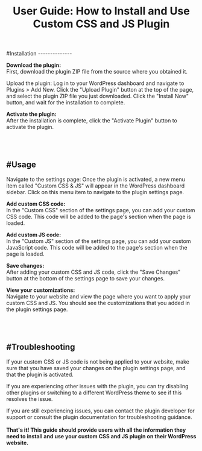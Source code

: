 <h1 align="center"><strong>User Guide: How to Install and Use Custom CSS and JS Plugin</strong></h1>
<br><br>
#Installation
--------------

<strong>Download the plugin:</strong><br> First, download the plugin ZIP file from the source where you obtained it.

Upload the plugin: Log in to your WordPress dashboard and navigate to Plugins > Add New. Click the "Upload Plugin" button at the top of the page, and select the plugin ZIP file you just downloaded. Click the "Install Now" button, and wait for the installation to complete.

<strong>Activate the plugin:</strong><br> After the installation is complete, click the "Activate Plugin" button to activate the plugin.

<br><br>
#Usage
------

Navigate to the settings page: Once the plugin is activated, a new menu item called "Custom CSS & JS" will appear in the WordPress dashboard sidebar. Click on this menu item to navigate to the plugin settings page.

<strong>Add custom CSS code:</strong><br> In the "Custom CSS" section of the settings page, you can add your custom CSS code. This code will be added to the page's <head> section when the page is loaded.

<strong>Add custom JS code:</strong><br> In the "Custom JS" section of the settings page, you can add your custom JavaScript code. This code will be added to the page's <body> section when the page is loaded.

<strong>Save changes:</strong><br> After adding your custom CSS and JS code, click the "Save Changes" button at the bottom of the settings page to save your changes.

<strong>View your customizations:</strong><br> Navigate to your website and view the page where you want to apply your custom CSS and JS. You should see the customizations that you added in the plugin settings page.

<br><br>
#Troubleshooting
-----------------

If your custom CSS or JS code is not being applied to your website, make sure that you have saved your changes on the plugin settings page, and that the plugin is activated.

If you are experiencing other issues with the plugin, you can try disabling other plugins or switching to a different WordPress theme to see if this resolves the issue.

If you are still experiencing issues, you can contact the plugin developer for support or consult the plugin documentation for troubleshooting guidance.
<br><br>
<strong>That's it! This guide should provide users with all the information they need to install and use your custom CSS and JS plugin on their WordPress website.</strong>
